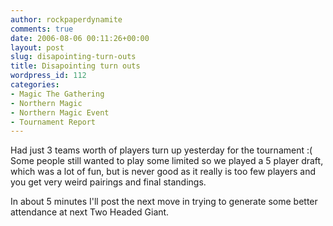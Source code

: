 ```yaml
---
author: rockpaperdynamite
comments: true
date: 2006-08-06 00:11:26+00:00
layout: post
slug: disapointing-turn-outs
title: Disapointing turn outs
wordpress_id: 112
categories:
- Magic The Gathering
- Northern Magic
- Northern Magic Event
- Tournament Report
---
```


Had just 3 teams worth of players turn up yesterday for the tournament :( Some people still wanted to play some limited so we played a 5 player draft, which was a lot of fun, but is never good as it really is too few players and you get very weird pairings and final standings.

In about 5 minutes I'll post the next move in trying to generate some better attendance at next Two Headed Giant.
